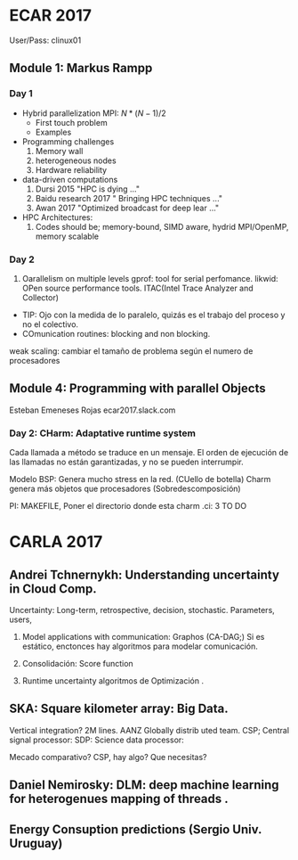 # ECAR 2017

User/Pass: clinux01

## Module 1: Markus Rampp


### Day 1

- Hybrid parallelization
MPI: $N*(N-1)/2$
	- First touch problem
	- Examples
- Programming challenges
	1. Memory wall
	2. heterogeneous nodes
	3. Hardware reliability
- data-driven computations
	1. Dursi 2015 "HPC is dying ..."
	2. Baidu research 2017 " Bringing HPC techniques ..."
	3. Awan 2017 "Optimized broadcast for deep lear ..."
- HPC Architectures:
	1. Codes should be; memory-bound, SIMD aware, hydrid MPI/OpenMP, memory scalable

### Day 2

1. Oarallelism on multiple levels
gprof: tool for serial perfomance.
likwid: OPen source performance tools.
ITAC(Intel Trace Analyzer and Collector)

- TIP: Ojo con la medida de lo paralelo, quizás es el trabajo del proceso y no el colectivo.
- COmunication routines: blocking and non blocking.
	
weak scaling: cambiar el tamaño de problema según el numero de procesadores


## Module 4: Programming with parallel Objects

Esteban Emeneses Rojas
ecar2017.slack.com

### Day 2: CHarm: Adaptative runtime system
Cada llamada a método se traduce en un mensaje.
El orden de ejecución de las llamadas no están garantizadas, y no se pueden interrumpir.

Modelo BSP: Genera mucho stress en la red. (CUello de botella)
Charm genera más objetos que procesadores (Sobredescomposición)

PI:
MAKEFILE, Poner el directorio donde esta charm
.ci: 3 TO DO


# CARLA 2017

## Andrei Tchnernykh: Understanding uncertainty in Cloud Comp.
Uncertainty: Long-term, retrospective, decision, stochastic.
			Parameters, users,

1. Model applications with communication: Graphos (CA-DAG;)
Si es estático, enctonces hay algoritmos para modelar comunicación.

2. Consolidación: Score function

3. Runtime uncertainty
algoritmos de Optimización .

## SKA: Square kilometer array: Big Data.
Vertical integration?
2M lines.
AANZ
Globally distrib
uted team.
CSP; Central signal processor: 
SDP: Science data processor: 

Mecado comparativo? CSP, hay algo?
Que necesitas?


## Daniel Nemirosky: DLM: deep machine learning for heterogenues mapping of threads .

## Energy Consuption predictions (Sergio Univ. Uruguay)






